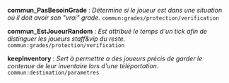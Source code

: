**commun_PasBesoinGrade** : *Détermine si le joueur est dans une situation où il doit avoir son "vrai" grade.*
	`commun:grades/protection/verification`

**commun_EstJoueurRandom** : *Est attribué le temps d'un tick afin de distinguer les joueurs staff&vip du reste.*
	`commun:grades/protection/verification`

**keepInventory** : *Sert à permettre a des joueurs précis de garder le contenue de leur inventaire lors d'une téléportation.*
	`commun:destination/parametres`
